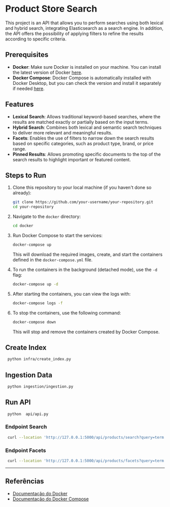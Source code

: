 # Product Store Search

This project is an API that allows you to perform searches using both lexical and hybrid search,
integrating Elasticsearch as a search engine. In addition, the API offers the possibility of
applying filters to refine the results according to specific criteria.


## Prerequisites

- **Docker**: Make sure Docker is installed on your machine. You can install the latest version of
  Docker [here](https://docs.docker.com/get-docker/).
- **Docker Compose**: Docker Compose is automatically installed with Docker Desktop, but you can check the version and
  install it separately if needed [here](https://docs.docker.com/compose/install/).

## Features

- **Lexical Search**: Allows traditional keyword-based searches, where the results are matched exactly or partially based on the input terms.
- **Hybrid Search**: Combines both lexical and semantic search techniques to deliver more relevant and meaningful results.
- **Facets**: Enables the use of filters to narrow down the search results based on specific categories, such as product type, brand, or price range.
- **Pinned Results**: Allows promoting specific documents to the top of the search results to highlight important or featured content.

## Steps to Run

1. Clone this repository to your local machine (if you haven't done so already):
    ```bash
    git clone https://github.com/your-username/your-repository.git
    cd your-repository
    ```

2. Navigate to the `docker` directory:
    ```bash
    cd docker
    ```

3. Run Docker Compose to start the services:
    ```bash
    docker-compose up
    ```

   This will download the required images, create, and start the containers defined in the `docker-compose.yml` file.

4. To run the containers in the background (detached mode), use the `-d` flag:
    ```bash
    docker-compose up -d
    ```

5. After starting the containers, you can view the logs with:
    ```bash
    docker-compose logs -f
    ```

6. To stop the containers, use the following command:
    ```bash
    docker-compose down
    ```

   This will stop and remove the containers created by Docker Compose.

## Create Index

   ```bash
    python infra/create_index.py
   ```

## Ingestion Data

   ```bash
    python ingestion/ingestion.py
   ```

## Run API

   ```bash
    python  api/api.py
   ```

### Endpoint Search

   ```bash
    curl --location 'http://127.0.0.1:5000/api/products/search?query=term'
   ```

### Endpoint Facets

   ```bash
    curl --location 'http://127.0.0.1:5000/api/products/facets?query=term'
   ```

---

## Referências

- [Documentação do Docker](https://docs.docker.com/)
- [Documentação do Docker Compose](https://docs.docker.com/compose/)

